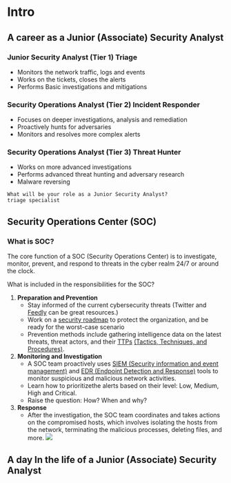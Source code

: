 # Intro


## A career as a Junior (Associate) Security Analyst


### Junior Security Analyst (Tier 1) Triage

- Monitors the network traffic, logs and events
- Works on the tickets, closes the alerts
- Performs Basic investigations and mitigations

### Security Operations Analyst (Tier 2) Incident Responder

- Focuses on deeper investigations, analysis and remediation
- Proactively hunts for adversaries
- Monitors and resolves more complex alerts

### Security Operations Analyst (Tier 3) Threat Hunter

- Works on more advanced investigations
- Performs advanced threat hunting and adversary research
- Malware reversing

```
What will be your role as a Junior Security Analyst?
triage specialist
```


## Security Operations Center (SOC)

### What is SOC?

The core function of a SOC (Security Operations Center) is to investigate, monitor, prevent, and respond to threats in the cyber realm 24/7 or around the clock.


What is included in the responsibilities for the SOC?

1. **Preparation and Prevention**
	 - Stay informed of the current cybersecurity threats (Twitter and [Feedly](https://feedly.com/i/welcome) can be great resources.)
	 - Work on a [security roadmap](https://www.trellix.com/en-us/security-awareness/cybersecurity.html) to protect the organization, and be ready for the worst-case scenario
	 - Prevention methods include gathering intelligence data on the latest threats, threat actors, and their [TTPs](https://www.optiv.com/explore-optiv-insights/blog/tactics-techniques-and-procedures-ttps-within-cyber-threat-intelligence) [(Tactics, Techniques, and Procedures)](https://www.optiv.com/explore-optiv-insights/blog/tactics-techniques-and-procedures-ttps-within-cyber-threat-intelligence).
2. **Monitoring and Investigation**
	- A SOC team proactively uses [SIEM (Security information and event management)](https://www.fireeye.com/products/helix/what-is-siem-and-how-does-it-work.html) and [EDR (Endpoint Detection and Response)](https://www.mcafee.com/enterprise/en-us/security-awareness/endpoint/what-is-endpoint-detection-and-response.html) tools to monitor suspicious and malicious network activities.
	- Learn how to prioritizethe alerts based on their level: Low, Medium, High and Critical.
	- Raise the question: How? When and why?
3. **Response**
	- After the investigation, the SOC team coordinates and takes actions on the compromised hosts, which involves isolating the hosts from the network, terminating the malicious processes, deleting files, and more.
![](https://tryhackme-images.s3.amazonaws.com/user-uploads/60c7fac321aca20049602d2b/room-content/ac6d125de72c99f799d13c1aaf0c55dd.PNG)


## A day In the life of a Junior (Associate) Security Analyst